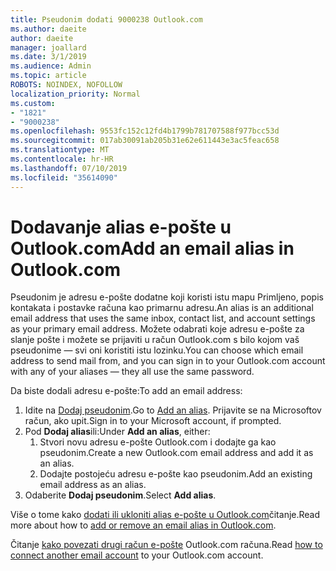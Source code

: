 ```yaml
---
title: Pseudonim dodati 9000238 Outlook.com
ms.author: daeite
author: daeite
manager: joallard
ms.date: 3/1/2019
ms.audience: Admin
ms.topic: article
ROBOTS: NOINDEX, NOFOLLOW
localization_priority: Normal
ms.custom:
- "1821"
- "9000238"
ms.openlocfilehash: 9553fc152c12fd4b1799b781707588f977bcc53d
ms.sourcegitcommit: 017ab30091ab205b31e62e611443e3ac5feac658
ms.translationtype: MT
ms.contentlocale: hr-HR
ms.lasthandoff: 07/10/2019
ms.locfileid: "35614090"
---
```

# <a name="add-an-email-alias-in-outlookcom"></a><span data-ttu-id="17a0c-102">Dodavanje alias e-pošte u Outlook.com</span><span class="sxs-lookup"><span data-stu-id="17a0c-102">Add an email alias in Outlook.com</span></span>

<span data-ttu-id="17a0c-103">Pseudonim je adresu e-pošte dodatne koji koristi istu mapu Primljeno, popis kontakata i postavke računa kao primarnu adresu.</span><span class="sxs-lookup"><span data-stu-id="17a0c-103">An alias is an additional email address that uses the same inbox, contact list, and account settings as your primary email address.</span></span> <span data-ttu-id="17a0c-104">Možete odabrati koje adresu e-pošte za slanje pošte i možete se prijaviti u račun Outlook.com s bilo kojom vaš pseudonime — svi oni koristiti istu lozinku.</span><span class="sxs-lookup"><span data-stu-id="17a0c-104">You can choose which email address to send mail from, and you can sign in to your Outlook.com account with any of your aliases — they all use the same password.</span></span>

<span data-ttu-id="17a0c-105">Da biste dodali adresu e-pošte:</span><span class="sxs-lookup"><span data-stu-id="17a0c-105">To add an email address:</span></span>

1. <span data-ttu-id="17a0c-106">Idite na [Dodaj pseudonim](https://go.microsoft.com/fwlink/p/?linkid=864833).</span><span class="sxs-lookup"><span data-stu-id="17a0c-106">Go to [Add an alias](https://go.microsoft.com/fwlink/p/?linkid=864833).</span></span> <span data-ttu-id="17a0c-107">Prijavite se na Microsoftov račun, ako upit.</span><span class="sxs-lookup"><span data-stu-id="17a0c-107">Sign in to your Microsoft account, if prompted.</span></span>
2. <span data-ttu-id="17a0c-108">Pod **Dodaj alias**ili:</span><span class="sxs-lookup"><span data-stu-id="17a0c-108">Under **Add an alias**, either:</span></span>
    1. <span data-ttu-id="17a0c-109">Stvori novu adresu e-pošte Outlook.com i dodajte ga kao pseudonim.</span><span class="sxs-lookup"><span data-stu-id="17a0c-109">Create a new Outlook.com email address and add it as an alias.</span></span>
    2. <span data-ttu-id="17a0c-110">Dodajte postojeću adresu e-pošte kao pseudonim.</span><span class="sxs-lookup"><span data-stu-id="17a0c-110">Add an existing email address as an alias.</span></span>
3. <span data-ttu-id="17a0c-111">Odaberite **Dodaj pseudonim**.</span><span class="sxs-lookup"><span data-stu-id="17a0c-111">Select **Add alias**.</span></span>

<span data-ttu-id="17a0c-112">Više o tome kako [dodati ili ukloniti alias e-pošte u Outlook.com](https://support.office.com/article/459b1989-356d-40fa-a689-8f285b13f1f2?wt.mc_id=Office_Outlook_com_Alchemy)čitanje.</span><span class="sxs-lookup"><span data-stu-id="17a0c-112">Read more about how to [add or remove an email alias in Outlook.com](https://support.office.com/article/459b1989-356d-40fa-a689-8f285b13f1f2?wt.mc_id=Office_Outlook_com_Alchemy).</span></span>  

<span data-ttu-id="17a0c-113">Čitanje [kako povezati drugi račun e-pošte](https://support.office.com/article/c5224df4-5885-4e79-91ba-523aa743f0ba?wt.mc_id=Office_Outlook_com_Alchemy) Outlook.com računa.</span><span class="sxs-lookup"><span data-stu-id="17a0c-113">Read [how to connect another email account](https://support.office.com/article/c5224df4-5885-4e79-91ba-523aa743f0ba?wt.mc_id=Office_Outlook_com_Alchemy) to your Outlook.com account.</span></span>